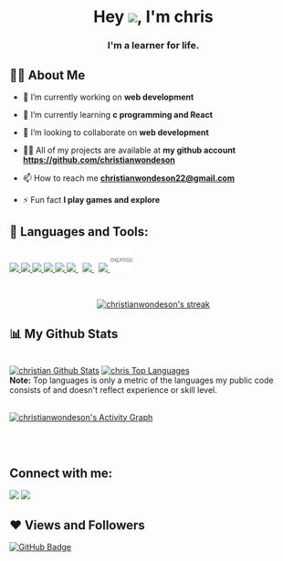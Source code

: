 
<h1 align="center">Hey <img src="https://raw.githubusercontent.com/MartinHeinz/MartinHeinz/master/wave.gif" width="30px">, I'm <b>chris</b></h1>
<h3 align="center" id="header"><b>I'm a learner for life.</b></h3>

## 🙋‍♂️ About Me

- 🔭 I’m currently working on **web development**

- 🌱 I’m currently learning **c programming and React**

- 👯 I’m looking to collaborate on **web development**

- 👨‍💻 All of my projects are available at **my github account https://github.com/christianwondeson**

- 📫 How to reach me **christianwondeson22@gmail.com**

- ⚡ Fun fact **I play games and explore**

## 🚀 Languages and Tools:

<p align="left"> 
    <a href="https://reactjs.org/" target="_blank"> <img src="https://img.icons8.com/color/48/000000/react-native.png"/> </a>
    <a href="https://developer.mozilla.org/en-US/docs/Web/JavaScript" target="_blank"> <img src="https://img.icons8.com/color/48/000000/javascript.png"/> </a> 
    <a href="https://www.w3.org/html/" target="_blank"> <img src="https://img.icons8.com/color/48/000000/html-5.png"/> </a> 
    <a href="https://www.w3schools.com/css/" target="_blank"> <img src="https://img.icons8.com/color/48/000000/css3.png"/> </a> 
    <a href="https://www.python.org" target="_blank"> <img src="https://img.icons8.com/color/48/000000/python.png"/> </a> 
    <a style="padding-right:8px;" href="https://nodejs.org" target="_blank"> <img src="https://img.icons8.com/color/48/000000/nodejs.png"/> </a> 
    <a style="padding-right:8px;" href="https://www.mysql.com/" target="_blank"> <img src="https://img.icons8.com/fluent/50/000000/mysql-logo.png"/> </a>
    <a href="https://git-scm.com/" target="_blank"> <img src="https://img.icons8.com/color/48/000000/git.png"/> </a> 
    <a href="https://expressjs.com" target="_blank"> <img src="https://raw.githubusercontent.com/devicons/devicon/master/icons/express/express-original-wordmark.svg" alt="express" width="40" height="40"/> </a>
</p>

<!-- [![React Badge](https://img.shields.io/badge/-React-61DBFB?style=for-the-badge&labelColor=black&logo=react&logoColor=61DBFB)](#)  [![Javascript Badge](https://img.shields.io/badge/-Javascript-F0DB4F?style=for-the-badge&labelColor=black&logo=javascript&logoColor=F0DB4F)](#) [![Typescript Badge](https://img.shields.io/badge/-Typescript-007acc?style=for-the-badge&labelColor=black&logo=typescript&logoColor=007acc)](#) [![Nodejs Badge](https://img.shields.io/badge/-Nodejs-3C873A?style=for-the-badge&labelColor=black&logo=node.js&logoColor=3C873A)](#) [![GraphQL Badge](https://img.shields.io/badge/-GraphQl-e535ab?style=for-the-badge&labelColor=black&logo=node.js&logoColor=e535ab)](#) -->
<br/>

<p align="center">
    <a href="https://github.com/christianwondeson/github-readme-streak-stats">
        <img title="🔥 Get streak stats for your profile at git.io/streak-stats" alt="christianwondeson's streak" src="https://github-readme-streak-stats.herokuapp.com/?user=christianwondeson&theme=black-ice&hide_border=true&stroke=0000&background=DodgerBlue"/>
    </a>
</p>

## 📊 My Github Stats

  <br/>
    <a href="https://github.com/christianwondeson/github-readme-stats"><img alt="christian Github Stats" src="https://github-readme-stats.vercel.app/api?username=christianwondeson&show_icons=true&count_private=true&theme=react&hide_border=true&bg_color=0D1117" /></a>
  <a href="https://github.com/christianwondeson/github-readme-stats"><img alt="chris Top Languages" src="https://github-readme-stats.vercel.app/api/top-langs/?username=christianwondeson&langs_count=8&count_private=true&layout=compact&theme=react&hide_border=true&bg_color=0D1117" /></a>
  <br/>
  <b>Note:</b> Top languages is only a metric of the languages my public code consists of and doesn't reflect experience or skill level.


<br/>
<br/>

<a href="https://github.com/christianwondeson/github-readme-activity-graph"><img alt="christianwondeson's Activity Graph" src="https://activity-graph.herokuapp.com/graph?username=christianwondeson&bg_color=0D1117&color=5BCDEC&line=5BCDEC&point=FFFFFF&hide_border=true" /></a>

<br/>
<br/>

## Connect with me:
<p align="left">

<a href = "https://www.gmail.com/in/christianwondeson22@gmail.com/"><img src="https://img.icons8.com/fluent/48/000000/gmail-new.png"/></a>
<a href = "https://www.instagram.com/christianwondeson/"><img src="![image](https://user-images.githubusercontent.com/72356458/166987122-7ffaee6a-1427-4d35-bba0-8a2c82fa8a31.png)"/> </a>
</p>

## ❤ Views and Followers
<a href="https://github.com/christianwondeson?tab=followers"><img src="https://img.shields.io/github/followers/christianwondeson?label=Followers&style=social" alt="GitHub Badge"></a>
